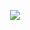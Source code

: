 <p align="center"> <img align="center" src="https://profile-counter.glitch.me/hezeed0x/count.svg" /></p>


